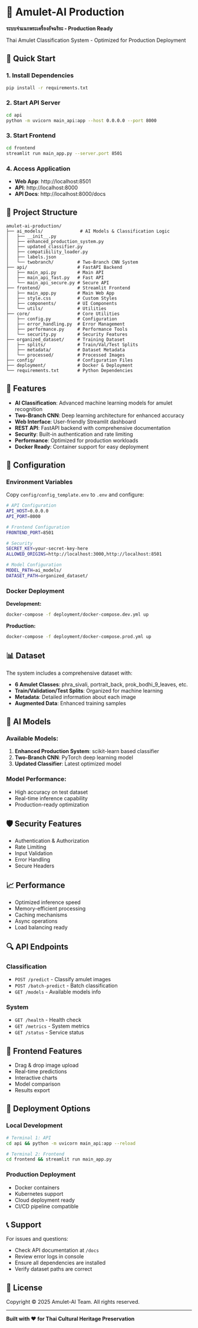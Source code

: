 # 🔮 Amulet-AI Production

**ระบบจำแนกพระเครื่องอัจฉริยะ - Production Ready**

Thai Amulet Classification System - Optimized for Production Deployment

## 🚀 Quick Start

### 1. Install Dependencies
```bash
pip install -r requirements.txt
```

### 2. Start API Server
```bash
cd api
python -m uvicorn main_api:app --host 0.0.0.0 --port 8000
```

### 3. Start Frontend
```bash
cd frontend
streamlit run main_app.py --server.port 8501
```

### 4. Access Application
- **Web App**: http://localhost:8501
- **API**: http://localhost:8000
- **API Docs**: http://localhost:8000/docs

## 📁 Project Structure

```
amulet-ai-production/
├── ai_models/              # AI Models & Classification Logic
│   ├── __init__.py
│   ├── enhanced_production_system.py
│   ├── updated_classifier.py
│   ├── compatibility_loader.py
│   ├── labels.json
│   └── twobranch/         # Two-Branch CNN System
├── api/                   # FastAPI Backend
│   ├── main_api.py        # Main API
│   ├── main_api_fast.py   # Fast API
│   └── main_api_secure.py # Secure API
├── frontend/              # Streamlit Frontend
│   ├── main_app.py        # Main Web App
│   ├── style.css          # Custom Styles
│   ├── components/        # UI Components
│   └── utils/             # Utilities
├── core/                  # Core Utilities
│   ├── config.py          # Configuration
│   ├── error_handling.py  # Error Management
│   ├── performance.py     # Performance Tools
│   └── security.py        # Security Features
├── organized_dataset/     # Training Dataset
│   ├── splits/            # Train/Val/Test Splits
│   ├── metadata/          # Dataset Metadata
│   └── processed/         # Processed Images
├── config/                # Configuration Files
├── deployment/            # Docker & Deployment
└── requirements.txt       # Python Dependencies
```

## 🎯 Features

- **AI Classification**: Advanced machine learning models for amulet recognition
- **Two-Branch CNN**: Deep learning architecture for enhanced accuracy
- **Web Interface**: User-friendly Streamlit dashboard
- **REST API**: FastAPI backend with comprehensive documentation
- **Security**: Built-in authentication and rate limiting
- **Performance**: Optimized for production workloads
- **Docker Ready**: Container support for easy deployment

## 🔧 Configuration

### Environment Variables
Copy `config/config_template.env` to `.env` and configure:

```bash
# API Configuration
API_HOST=0.0.0.0
API_PORT=8000

# Frontend Configuration
FRONTEND_PORT=8501

# Security
SECRET_KEY=your-secret-key-here
ALLOWED_ORIGINS=http://localhost:3000,http://localhost:8501

# Model Configuration
MODEL_PATH=ai_models/
DATASET_PATH=organized_dataset/
```

### Docker Deployment

**Development:**
```bash
docker-compose -f deployment/docker-compose.dev.yml up
```

**Production:**
```bash
docker-compose -f deployment/docker-compose.prod.yml up
```

## 📊 Dataset

The system includes a comprehensive dataset with:
- **6 Amulet Classes**: phra_sivali, portrait_back, prok_bodhi_9_leaves, etc.
- **Train/Validation/Test Splits**: Organized for machine learning
- **Metadata**: Detailed information about each image
- **Augmented Data**: Enhanced training samples

## 🧠 AI Models

### Available Models:
1. **Enhanced Production System**: scikit-learn based classifier
2. **Two-Branch CNN**: PyTorch deep learning model
3. **Updated Classifier**: Latest optimized model

### Model Performance:
- High accuracy on test dataset
- Real-time inference capability
- Production-ready optimization

## 🛡️ Security Features

- Authentication & Authorization
- Rate Limiting
- Input Validation
- Error Handling
- Secure Headers

## 📈 Performance

- Optimized inference speed
- Memory-efficient processing
- Caching mechanisms
- Async operations
- Load balancing ready

## 🔍 API Endpoints

### Classification
- `POST /predict` - Classify amulet images
- `POST /batch-predict` - Batch classification
- `GET /models` - Available models info

### System
- `GET /health` - Health check
- `GET /metrics` - System metrics
- `GET /status` - Service status

## 🎨 Frontend Features

- Drag & drop image upload
- Real-time predictions
- Interactive charts
- Model comparison
- Results export

## 🚀 Deployment Options

### Local Development
```bash
# Terminal 1: API
cd api && python -m uvicorn main_api:app --reload

# Terminal 2: Frontend  
cd frontend && streamlit run main_app.py
```

### Production Deployment
- Docker containers
- Kubernetes support
- Cloud deployment ready
- CI/CD pipeline compatible

## 📞 Support

For issues and questions:
- Check API documentation at `/docs`
- Review error logs in console
- Ensure all dependencies are installed
- Verify dataset paths are correct

## 📝 License

Copyright © 2025 Amulet-AI Team. All rights reserved.

---

**Built with ❤️ for Thai Cultural Heritage Preservation**